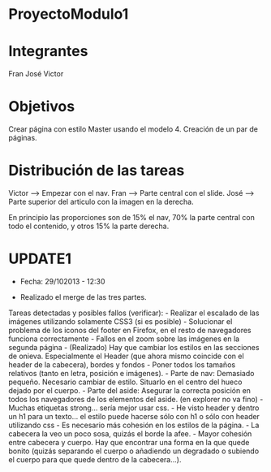 ProyectoModulo1
===============

Integrantes
===========
Fran
José
Victor

Objetivos
=========

Crear página con estilo Master usando el modelo 4. Creación de un par de páginas.

Distribución de las tareas
==========================

Victor --> Empezar con el nav.
Fran --> Parte central con el slide.
José --> Parte superior del articulo con la imagen en la derecha.


En principio las proporciones son de 15% el nav, 70% la parte central con todo el contenido, y otros 15% la parte derecha.



UPDATE1
=======
 - Fecha: 29/102013 - 12:30
 
 + Realizado el merge de las tres partes.
 
 Tareas detectadas y posibles fallos (verificar):
	- Realizar el escalado de las imágenes utilizando solamente CSS3 (si es posible)
	- Solucionar el problema de los iconos del footer  en Firefox, en el resto de navegadores funciona correctamente
	- Fallos en el zoom sobre las imágenes en la segunda página 
	- (Realizado) Hay que cambiar los estilos en las secciones de onieva. Especialmente el Header (que ahora mismo coincide con el header de la cabecera), bordes y fondos
	- Poner todos los tamaños relativos (tanto en letra, posición e imágenes).
	- Parte de nav: Demasiado pequeño. Necesario cambiar de estilo. Situarlo en el centro del hueco dejado por el cuerpo.
	- Parte del aside: Asegurar la correcta posición en todos los navegadores de los elementos del aside. (en explorer no va fino)
	- Muchas etiquetas strong... sería mejor usar css.
	- He visto header y dentro un h1 para un texto... el estilo puede hacerse sólo con h1 o sólo con header utilizando css
	- Es necesario más cohesión en los estilos de la página.
	- La cabecera la veo un poco sosa, quizás el borde la afee.
	- Mayor cohesión entre cabecera y cuerpo. Hay que encontrar una forma en la que quede bonito (quizás separando el cuerpo o añadiendo un degradado o subiendo el cuerpo para
	que quede dentro de la cabecera...).
	
 
 
